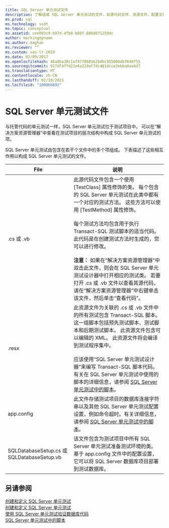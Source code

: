 ```yaml
---
title: SQL Server 单元测试文件
description: 了解组成 SQL Server 单元测试的文件，如源代码文件、资源文件、配置文件和设置文件。
ms.prod: sql
ms.technology: ssdt
ms.topic: conceptual
ms.assetid: cee093c9-b97d-4fb0-b80f-806d071259dc
author: markingmyname
ms.author: maghan
ms.reviewer: “”
ms.custom: seo-lt-2019
ms.date: 02/09/2017
ms.openlocfilehash: 48a8ba38c1af97f868162bdbc955006dbf646f55
ms.sourcegitcommit: 917df4ffd22e4a229af7dc481dcce3ebba0aa4d7
ms.translationtype: HT
ms.contentlocale: zh-CN
ms.lasthandoff: 02/10/2021
ms.locfileid: "100066892"
---
```

# <a name="sql-server-unit-test-files"></a>SQL Server 单元测试文件

与托管代码的单元测试一样，SQL Server 单元测试位于测试项目中。 可以在“解决方案资源管理器”中查看在测试项目的层次结构中构成 SQL Server 单元测试的项。  
  
SQL Server 单元测试由包含在若干个文件中的多个项组成。 下表描述了这些相互作用以构成 SQL Server 单元测试的文件。  
  
|**File**|**说明**|  
|------------|-------------------|  
|.cs 或 .vb|此源代码文件包含一个使用 [TestClass] 属性修饰的类。 每个包含的 SQL Server 单元测试在此类中都有一个对应的测试方法。 这些方法可以使用 [TestMethod] 属性修饰。<br /><br />每个测试方法均包含用于执行 Transact\-SQL 测试脚本的适当代码。 此代码是在创建测试方法时生成的，您可以进行修改。<br /><br />**注意：** 如果在“解决方案资源管理器”中双击此文件，则会在 SQL Server 单元测试设计器中打开相应的测试类。 若要打开 .cs 或 .vb 文件以查看其源代码，请在“解决方案资源管理器”中右键单击该文件，然后单击“查看代码”。|  
|.resx|此资源文件为关联的 .cs 或 .vb 文件中的所有测试包含 Transact\-SQL 脚本。 这一组脚本包括预先测试脚本、测试脚本和后期测试脚本。 此资源文件包含可以编辑的 XML。 此资源文件将会编译到测试程序集中。<br /><br />应该使用“SQL Server 单元测试设计器”来编写 Transact\-SQL 脚本代码。 有关在 SQL Server 单元测试中使用的脚本的详细信息，请参阅 [SQL Server 单元测试中的脚本](../ssdt/scripts-in-sql-server-unit-tests.md)。|  
|app.config|此文件存储测试项目的数据库连接字符串以及其他 SQL Server 单元测试配置设置，例如命令超时。有关详细信息，请参阅 [SQL Server 单元测试中的脚本](../ssdt/scripts-in-sql-server-unit-tests.md)。|  
|SQLDatabaseSetup.cs 或 SQLDatabaseSetup.vb|该文件包含为测试项目中所有 SQL Server 单元测试准备测试环境的类。 基于 app.config 文件中的配置设置，它可以将 SQL Server 数据库项目部署到测试数据库。|  
  
## <a name="see-also"></a>另请参阅  
[创建和定义 SQL Server 单元测试](../ssdt/creating-and-defining-sql-server-unit-tests.md)  
[创建和定义 SQL Server 单元测试](../ssdt/creating-and-defining-sql-server-unit-tests.md)  
[使用 SQL Server 单元测试验证数据库代码](../ssdt/verifying-database-code-by-using-sql-server-unit-tests.md)  
[SQL Server 单元测试中的脚本](../ssdt/scripts-in-sql-server-unit-tests.md)  
  
